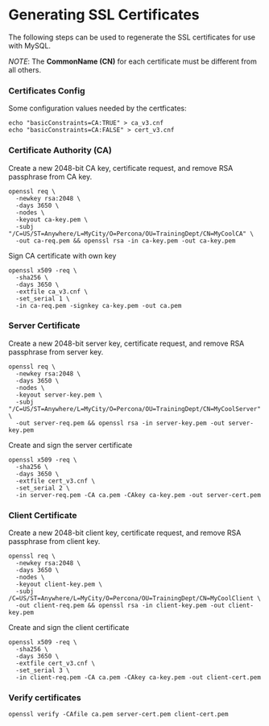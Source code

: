 # Generating SSL Certificates

The following steps can be used to regenerate the SSL certificates for use with MySQL.

_NOTE_: The **CommonName (CN)** for each certificate must be different from all others.

### Certificates Config

Some configuration values needed by the certficates:

	echo "basicConstraints=CA:TRUE" > ca_v3.cnf
	echo "basicConstraints=CA:FALSE" > cert_v3.cnf 

### Certificate Authority (CA)

Create a new 2048-bit CA key, certificate request, and remove RSA passphrase from CA key.

    openssl req \
      -newkey rsa:2048 \
      -days 3650 \
      -nodes \
      -keyout ca-key.pem \
      -subj "/C=US/ST=Anywhere/L=MyCity/O=Percona/OU=TrainingDept/CN=MyCoolCA" \
      -out ca-req.pem && openssl rsa -in ca-key.pem -out ca-key.pem

Sign CA certificate with own key

    openssl x509 -req \
      -sha256 \
      -days 3650 \
      -extfile ca_v3.cnf \
      -set_serial 1 \
      -in ca-req.pem -signkey ca-key.pem -out ca.pem

### Server Certificate

Create a new 2048-bit server key, certificate request, and remove RSA passphrase from server key.

    openssl req \
      -newkey rsa:2048 \
      -days 3650 \
      -nodes \
      -keyout server-key.pem \
      -subj "/C=US/ST=Anywhere/L=MyCity/O=Percona/OU=TrainingDept/CN=MyCoolServer" \
      -out server-req.pem && openssl rsa -in server-key.pem -out server-key.pem

Create and sign the server certificate

    openssl x509 -req \
      -sha256 \
      -days 3650 \
      -extfile cert_v3.cnf \
      -set_serial 2 \
      -in server-req.pem -CA ca.pem -CAkey ca-key.pem -out server-cert.pem

### Client Certificate

Create a new 2048-bit client key, certificate request, and remove RSA passphrase from client key.

    openssl req \
      -newkey rsa:2048 \
      -days 3650 \
      -nodes \
      -keyout client-key.pem \
      -subj /C=US/ST=Anywhere/L=MyCity/O=Percona/OU=TrainingDept/CN=MyCoolClient \
      -out client-req.pem && openssl rsa -in client-key.pem -out client-key.pem

Create and sign the client certificate

    openssl x509 -req \
      -sha256 \
      -days 3650 \
      -extfile cert_v3.cnf \
      -set_serial 3 \
      -in client-req.pem -CA ca.pem -CAkey ca-key.pem -out client-cert.pem

### Verify certificates

    openssl verify -CAfile ca.pem server-cert.pem client-cert.pem
